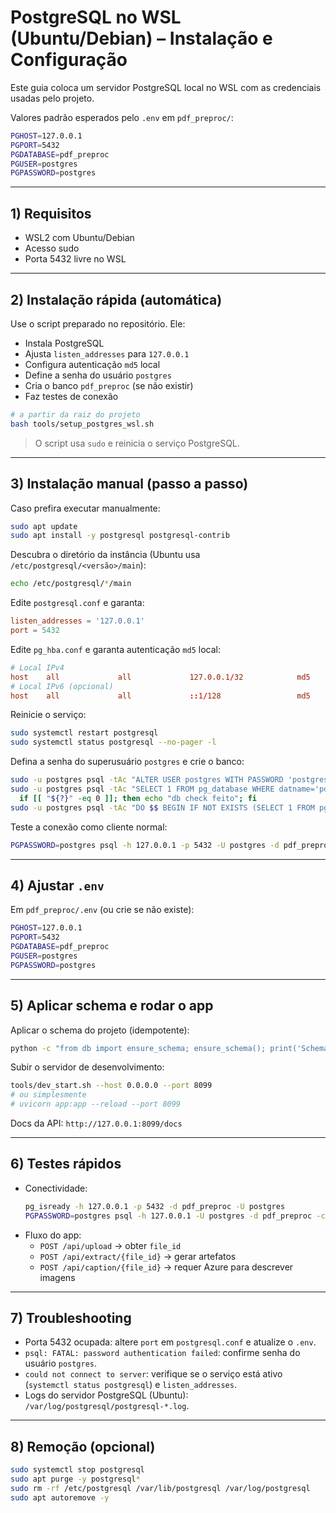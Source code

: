 # PostgreSQL no WSL (Ubuntu/Debian) – Instalação e Configuração

Este guia coloca um servidor PostgreSQL local no WSL com as credenciais usadas pelo projeto.

Valores padrão esperados pelo `.env` em `pdf_preproc/`:

```bash
PGHOST=127.0.0.1
PGPORT=5432
PGDATABASE=pdf_preproc
PGUSER=postgres
PGPASSWORD=postgres
```

---

## 1) Requisitos

- WSL2 com Ubuntu/Debian
- Acesso sudo
- Porta 5432 livre no WSL

---

## 2) Instalação rápida (automática)

Use o script preparado no repositório. Ele:
- Instala PostgreSQL
- Ajusta `listen_addresses` para `127.0.0.1`
- Configura autenticação `md5` local
- Define a senha do usuário `postgres`
- Cria o banco `pdf_preproc` (se não existir)
- Faz testes de conexão

```bash
# a partir da raiz do projeto
bash tools/setup_postgres_wsl.sh
```

> O script usa `sudo` e reinicia o serviço PostgreSQL.

---

## 3) Instalação manual (passo a passo)

Caso prefira executar manualmente:

```bash
sudo apt update
sudo apt install -y postgresql postgresql-contrib
```

Descubra o diretório da instância (Ubuntu usa `/etc/postgresql/<versão>/main`):

```bash
echo /etc/postgresql/*/main
```

Edite `postgresql.conf` e garanta:

```conf
listen_addresses = '127.0.0.1'
port = 5432
```

Edite `pg_hba.conf` e garanta autenticação `md5` local:

```conf
# Local IPv4
host    all             all             127.0.0.1/32            md5
# Local IPv6 (opcional)
host    all             all             ::1/128                 md5
```

Reinicie o serviço:

```bash
sudo systemctl restart postgresql
sudo systemctl status postgresql --no-pager -l
```

Defina a senha do superusuário `postgres` e crie o banco:

```bash
sudo -u postgres psql -tAc "ALTER USER postgres WITH PASSWORD 'postgres';"
sudo -u postgres psql -tAc "SELECT 1 FROM pg_database WHERE datname='pdf_preproc'\gset" && \
  if [[ "${?}" -eq 0 ]]; then echo "db check feito"; fi
sudo -u postgres psql -tAc "DO $$ BEGIN IF NOT EXISTS (SELECT 1 FROM pg_database WHERE datname='pdf_preproc') THEN CREATE DATABASE pdf_preproc; END IF; END $$;"
```

Teste a conexão como cliente normal:

```bash
PGPASSWORD=postgres psql -h 127.0.0.1 -p 5432 -U postgres -d pdf_preproc -c "select version();"
```

---

## 4) Ajustar `.env`

Em `pdf_preproc/.env` (ou crie se não existe):

```bash
PGHOST=127.0.0.1
PGPORT=5432
PGDATABASE=pdf_preproc
PGUSER=postgres
PGPASSWORD=postgres
```

---

## 5) Aplicar schema e rodar o app

Aplicar o schema do projeto (idempotente):

```bash
python -c "from db import ensure_schema; ensure_schema(); print('Schema OK')"
```

Subir o servidor de desenvolvimento:

```bash
tools/dev_start.sh --host 0.0.0.0 --port 8099
# ou simplesmente
# uvicorn app:app --reload --port 8099
```

Docs da API: `http://127.0.0.1:8099/docs`

---

## 6) Testes rápidos

- Conectividade:
  ```bash
  pg_isready -h 127.0.0.1 -p 5432 -d pdf_preproc -U postgres
  PGPASSWORD=postgres psql -h 127.0.0.1 -U postgres -d pdf_preproc -c "select current_database(), current_user;"
  ```
- Fluxo do app:
  - `POST /api/upload` → obter `file_id`
  - `POST /api/extract/{file_id}` → gerar artefatos
  - `POST /api/caption/{file_id}` → requer Azure para descrever imagens

---

## 7) Troubleshooting

- Porta 5432 ocupada: altere `port` em `postgresql.conf` e atualize o `.env`.
- `psql: FATAL: password authentication failed`: confirme senha do usuário `postgres`.
- `could not connect to server`: verifique se o serviço está ativo (`systemctl status postgresql`) e `listen_addresses`.
- Logs do servidor PostgreSQL (Ubuntu): `/var/log/postgresql/postgresql-*.log`.

---

## 8) Remoção (opcional)

```bash
sudo systemctl stop postgresql
sudo apt purge -y postgresql*
sudo rm -rf /etc/postgresql /var/lib/postgresql /var/log/postgresql
sudo apt autoremove -y
```
